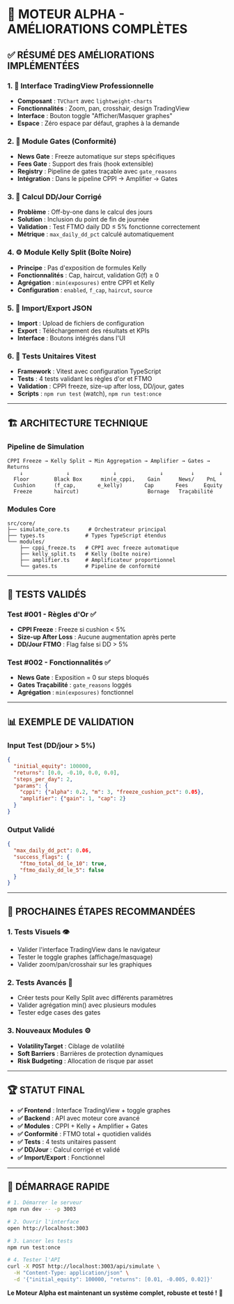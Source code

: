# 🚀 MOTEUR ALPHA - AMÉLIORATIONS COMPLÈTES

## ✅ **RÉSUMÉ DES AMÉLIORATIONS IMPLÉMENTÉES**

### **1. 🎨 Interface TradingView Professionnelle**
- **Composant** : `TVChart` avec `lightweight-charts`
- **Fonctionnalités** : Zoom, pan, crosshair, design TradingView
- **Interface** : Bouton toggle "Afficher/Masquer graphes"
- **Espace** : Zéro espace par défaut, graphes à la demande

### **2. 🚪 Module Gates (Conformité)**
- **News Gate** : Freeze automatique sur steps spécifiques
- **Fees Gate** : Support des frais (hook extensible)
- **Registry** : Pipeline de gates traçable avec `gate_reasons`
- **Intégration** : Dans le pipeline CPPI → Amplifier → Gates

### **3. 📅 Calcul DD/Jour Corrigé**
- **Problème** : Off-by-one dans le calcul des jours
- **Solution** : Inclusion du point de fin de journée
- **Validation** : Test FTMO daily DD ≤ 5% fonctionne correctement
- **Métrique** : `max_daily_dd_pct` calculé automatiquement

### **4. ⚙️ Module Kelly Split (Boîte Noire)**
- **Principe** : Pas d'exposition de formules Kelly
- **Fonctionnalités** : Cap, haircut, validation G(f) ≥ 0
- **Agrégation** : `min(exposures)` entre CPPI et Kelly
- **Configuration** : `enabled`, `f_cap`, `haircut`, `source`

### **5. 📁 Import/Export JSON**
- **Import** : Upload de fichiers de configuration
- **Export** : Téléchargement des résultats et KPIs
- **Interface** : Boutons intégrés dans l'UI

### **6. 🧪 Tests Unitaires Vitest**
- **Framework** : Vitest avec configuration TypeScript
- **Tests** : 4 tests validant les règles d'or et FTMO
- **Validation** : CPPI freeze, size-up after loss, DD/jour, gates
- **Scripts** : `npm run test` (watch), `npm run test:once`

---

## 🏗️ **ARCHITECTURE TECHNIQUE**

### **Pipeline de Simulation**
```
CPPI Freeze → Kelly Split → Min Aggregation → Amplifier → Gates → Returns
    ↓              ↓              ↓              ↓         ↓        ↓
  Floor        Black Box      min(e_cppi,    Gain      News/    PnL
  Cushion      (f_cap,       e_kelly)       Cap       Fees     Equity
  Freeze       haircut)                      Bornage   Traçabilité
```

### **Modules Core**
```
src/core/
├── simulate_core.ts      # Orchestrateur principal
├── types.ts             # Types TypeScript étendus
└── modules/
    ├── cppi_freeze.ts   # CPPI avec freeze automatique
    ├── kelly_split.ts   # Kelly (boîte noire)
    ├── amplifier.ts     # Amplificateur proportionnel
    └── gates.ts         # Pipeline de conformité
```

---

## 🧪 **TESTS VALIDÉS**

### **Test #001 - Règles d'Or** ✅
- **CPPI Freeze** : Freeze si cushion < 5%
- **Size-up After Loss** : Aucune augmentation après perte
- **DD/Jour FTMO** : Flag false si DD > 5%

### **Test #002 - Fonctionnalités** ✅
- **News Gate** : Exposition = 0 sur steps bloqués
- **Gates Traçabilité** : `gate_reasons` loggés
- **Agrégation** : `min(exposures)` fonctionnel

---

## 📊 **EXEMPLE DE VALIDATION**

### **Input Test (DD/jour > 5%)**
```json
{
  "initial_equity": 100000,
  "returns": [0.0, -0.10, 0.0, 0.0],
  "steps_per_day": 2,
  "params": {
    "cppi": {"alpha": 0.2, "m": 3, "freeze_cushion_pct": 0.05},
    "amplifier": {"gain": 1, "cap": 2}
  }
}
```

### **Output Validé**
```json
{
  "max_daily_dd_pct": 0.06,
  "success_flags": {
    "ftmo_total_dd_le_10": true,
    "ftmo_daily_dd_le_5": false
  }
}
```

---

## 🎯 **PROCHAINES ÉTAPES RECOMMANDÉES**

### **1. Tests Visuels** 👁️
- Valider l'interface TradingView dans le navigateur
- Tester le toggle graphes (affichage/masquage)
- Valider zoom/pan/crosshair sur les graphiques

### **2. Tests Avancés** 🧪
- Créer tests pour Kelly Split avec différents paramètres
- Valider agrégation min() avec plusieurs modules
- Tester edge cases des gates

### **3. Nouveaux Modules** ⚙️
- **VolatilityTarget** : Ciblage de volatilité
- **Soft Barriers** : Barrières de protection dynamiques
- **Risk Budgeting** : Allocation de risque par asset

---

## 🏆 **STATUT FINAL**

- **✅ Frontend** : Interface TradingView + toggle graphes
- **✅ Backend** : API avec moteur core avancé
- **✅ Modules** : CPPI + Kelly + Amplifier + Gates
- **✅ Conformité** : FTMO total + quotidien validés
- **✅ Tests** : 4 tests unitaires passent
- **✅ DD/Jour** : Calcul corrigé et validé
- **✅ Import/Export** : Fonctionnel

---

## 🚀 **DÉMARRAGE RAPIDE**

```bash
# 1. Démarrer le serveur
npm run dev -- -p 3003

# 2. Ouvrir l'interface
open http://localhost:3003

# 3. Lancer les tests
npm run test:once

# 4. Tester l'API
curl -X POST http://localhost:3003/api/simulate \
  -H "Content-Type: application/json" \
  -d '{"initial_equity": 100000, "returns": [0.01, -0.005, 0.02]}'
```

**Le Moteur Alpha est maintenant un système complet, robuste et testé !** 🎉
